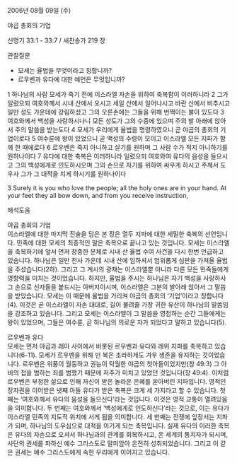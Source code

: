 2006년 08월 09일 (수)

야곱 총회의 기업



신명기 33:1 - 33:7 / 새찬송가 219 장


관찰질문
- 모세는 율법을 무엇이라고 칭합니까? 
- 르우벤과 유다에 대한 예언은 무엇입니까? 

1 하나님의 사람 모세가 죽기 전에 이스라엘 자손을 위하여 축복함이 이러하니라 2 그가 일렀으되 여호와께서 시내 산에서 오시고 세일 산에서 일어나시고 바란 산에서 비추시고 일만 성도 가운데에 강림하셨고 그의 오른손에는 그들을 위해 번쩍이는 불이 있도다 3 여호와께서 백성을 사랑하시나니 모든 성도가 그의 수중에 있으며 주의 발 아래에 앉아서 주의 말씀을 받는도다 4 모세가 우리에게 율법을 명령하였으니 곧 야곱의 총회의 기업이로다 5 여수룬에 왕이 있었으니 곧 백성의 수령이 모이고 이스라엘 모든 지파가 함께 한 때에로다 6 르우벤은 죽지 아니하고 살기를 원하며 그 사람 수가 적지 아니하기를 원하나이다 7 유다에 대한 축복은 이러하니라 일렀으되 여호와여 유다의 음성을 들으시고 그의 백성에게로 인도하시오며 그의 손으로 자기를 위하여 싸우게 하시고 주께서 도우사 그가 그 대적을 치게 하시기를 원하나이다

3  Surely it is you who love the people; all the holy ones are in your hand. At your feet they all bow down, and from you receive instruction,

해석도움





야곱 총회의 기업  
이스라엘에 대한 마지막 진술을 담은 본 장은 열두 지파에 대한 세밀한 축복의 선언입니다. 민족에 대한 모세의 최종적인 말은 축복으로 끝나고 있는 것입니다. 모세는 이스라엘을 축복하기에 앞서 먼저 장중한 문체로 시내 산 율법 수여 사건을 다시 한번 언급하고 있습니다. 하나님은 일만 천사 가운데 시내 산에 임하셔서 엄위롭게 심판을 가져올 율법을 주셨습니다(2하). 그리고 그 계시의 광채는 이스라엘뿐 아니라 다른 모든 민족들에게 영향력을 미치는 것이었습니다. 하지만, 율법을 주시는 하나님은 자기 백성을 사랑하사 그 손으로 신자들을 붙드시는 아버지이시며, 이스라엘은 그분의 발아래 앉아서 그 말씀을 받았습니다. 모세는 이 때문에 율법을 가리켜 야곱의 총회의 ‘기업’이라고 칭합니다(4). 이것은 곧 이스라엘이 자손 대대로, 길이 물려줄 가장 귀한 유산이 하나님의 말씀임을 강조하고 있습니다. 그리고 모세는 이스라엘이 그 말씀을 영접하는 순간 그들에게는 왕이 있었으며, 그들은 여수룬, 곧 하나님의 의로운 자가 되었다고 말하고 있습니다(5).  

르우벤과 유다  
모세는 먼저 야곱과 레아 사이에서 비롯된 르우벤과 유다와 레위 지파를 축복하고 있습니다(6-11). 모세가 르우벤을 위해 빈 복은 초라하게도 겨우 생존을 유지하는 것이었습니다. 르우벤은 위풍이 월등하고 권능이 탁월한 야곱의 첫아들이었지만(창 49:3) 그 아비의 첩을 범하는 죄를 범했기 때문에 저주가 미치고 있었던 것입니다(창 49:4). 이처럼 르우벤은 부정한 삶으로 인해 자신이 받은 놀라운 은혜를 쏟아버린 지파입니다. 영적인 장자권을 이어받은 넷째 아들 유다가 받은 축복은 크게 세 가지라고 할 수 있습니다. 첫째는 ‘여호와께서 유다의 음성을 들으신다’라는 것입니다. 이것은 영적 교통이 열려있음을 의미합니다. 두 번째는 여호와께서 ‘백성에게로 인도하신다’라는 것으로, 이는 유다가 이스라엘 민족의 지도적 위치에 서게 됨을 의미합니다. 세 번째는 전쟁에 앞장서는 지파가 되며, 하나님의 도우심으로 대적을 이기게 되는 축복입니다. 실제 유다의 이러한 축복은 유다의 자손으로 오셔서 하나님과의 관계를 회복하시고, 온 세계의 통치자가 되시며, 사단의 권세를 파하신 예수 그리스도로 말미암아 온전히 성취되었습니다. 그리고 이 같은 권세는 예수 그리스도에게 속한 우리에게 이어지고 있습니다.